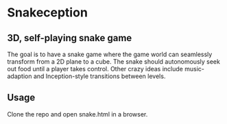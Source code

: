 Snakeception
============

3D, self-playing snake game
---------------------------
The goal is to have a snake game where the game world can seamlessly transform
from a 2D plane to a cube. The snake should autonomously seek out food until
a player takes control. Other crazy ideas include music-adaption and
Inception-style transitions between levels.

Usage
-----
Clone the repo and open snake.html in a browser.
